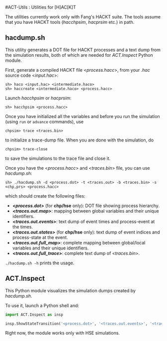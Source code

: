 #ACT-Utils : Utilities for [H]AC[K]T

The utilities currently work only with Fang's HACKT suite. The tools assume that you have HACKT tools (_hacchpsim_, _hacprsim_ etc.) in path.

## hacdump.sh
This utility generates a DOT file for HACKT processes and a text dump from the simulation results, both of which are needed for _ACT.Inspect_ Python module.

First, generate a compiled HACKT file &lt;_process.hacc_&gt;, from your _.hac_ source code &lt;_input.hac_&gt;:
```
sh> haco <input.hac> <intermediate.haco>
sh> haccreate <intermediate.haco> <process.hacc>

```

Launch _hacchpsim_ or _hacprsim_:

```
sh> hacchpsim <process.hacc>
```

Once you have initialized all the variables and before you run the simulation (using ```run``` or ```advance``` commands), use
```
chpsim> trace <traces.bin>
``` 
to initialize a trace-dump file. When you are done with the simulation, do
```
chpsim> trace-close
```
to save the simulations to the trace file and close it.

Once you have the &lt;_process.hacc_&gt; and &lt;_traces.bin_&gt; file, you can use _hacdump.sh_:
```
sh> ./hacdump.sh -d <process.dot> -t <traces.out> -b <traces.bin> -s <chp,prs> <process.hacc>
```
which should create the following files:

* **&lt;_process.dot&gt;_** (for **chp/hse** only): DOT file showing process hierarchy.
* **&lt;_traces.out.map&gt;_**: mapping between global variables and their unique identifiers.
* **&lt;_traces.out.events&gt;_**: text dump of event times and process-event at the times.
* **&lt;_traces.out.states&gt;_** (for **chp/hse** only): text dump of event indices and process-state at the event.
* **&lt;_traces.out.full_map&gt;_**: complete mapping between global/local variables and their unique identifiers.
* **&lt;_traces.out.full_trace&gt;_**: complete text dump of &lt;_traces.bin_&gt;.

```./hacdump.sh -h``` prints the usage.

## ACT.Inspect
This Python module visualizes the simulation dumps created by _hacdump.sh_. 


To use it, launch a Python shell and:
```python
import ACT.Inspect as insp

insp.ShowStateTransition('<process.dot>', '<traces.out.events>', '<traces.out.states>', '<traces.out.map>')
```

Right now, the module works only with HSE simulations.
